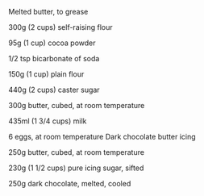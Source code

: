 Melted butter, to grease

300g (2 cups) self-raising flour

95g (1 cup) cocoa powder

1/2 tsp bicarbonate of soda

150g (1 cup) plain flour

440g (2 cups) caster sugar

300g butter, cubed, at room temperature

435ml (1 3/4 cups) milk

6 eggs, at room temperature
Dark chocolate butter icing

250g butter, cubed, at room temperature

230g (1 1/2 cups) pure icing sugar, sifted

250g dark chocolate, melted, cooled